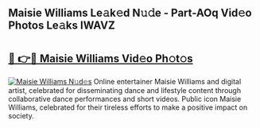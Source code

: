 ## Maisie Williams Le𝚊k𝚎d N𝚞𝚍e - Part-AOq Vid𝚎o Photos Le𝚊ks IWAVZ

# <h2><a href="http://fbce7v.evod.top/?m=Maisie+Williams">🔗 👉🔴 Maisie Williams Vid𝚎o Ph𝚘t𝚘s</a></h2>

[![Maisie Williams N𝚞d𝚎s](https://i.imgur.com/8V9OHl7.gif)](http://fbce7v.evod.top/?m=Maisie+Williams)
Online entertainer Maisie Williams and digital artist, celebrated for disseminating dance and lifestyle content through collaborative dance performances and short videos. Public icon Maisie Williams, celebrated for their tireless efforts to make a positive impact on society. 
